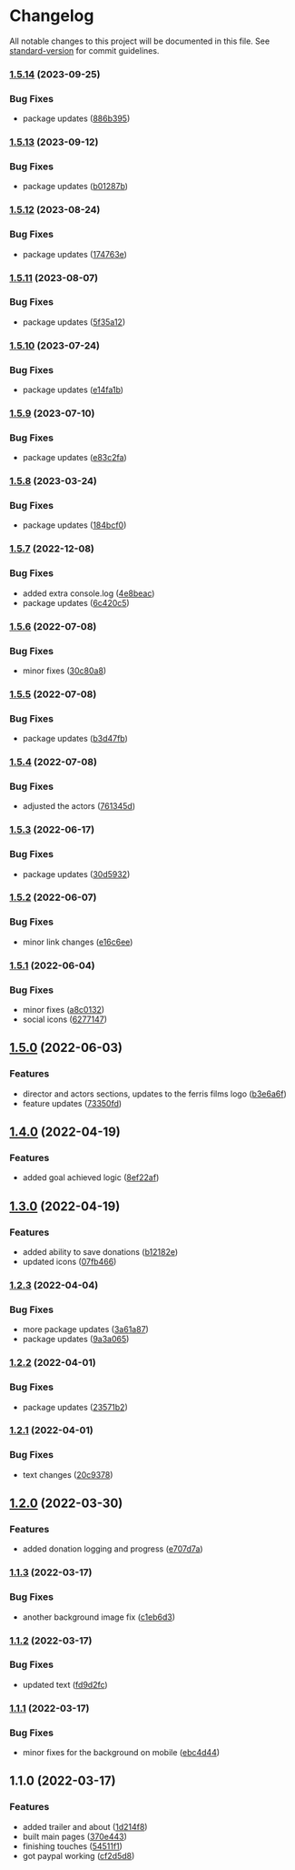 # Changelog

All notable changes to this project will be documented in this file. See [standard-version](https://github.com/conventional-changelog/standard-version) for commit guidelines.

### [1.5.14](https://github.com/CandeeGenerations/patrickfilm/compare/v1.5.13...v1.5.14) (2023-09-25)


### Bug Fixes

* package updates ([886b395](https://github.com/CandeeGenerations/patrickfilm/commit/886b395599ec392c8721bb1054055a7318a754a6))

### [1.5.13](https://github.com/CandeeGenerations/patrickfilm/compare/v1.5.12...v1.5.13) (2023-09-12)


### Bug Fixes

* package updates ([b01287b](https://github.com/CandeeGenerations/patrickfilm/commit/b01287bf92b5bf9b49fd3e70cd5c1e8bf8d1209b))

### [1.5.12](https://github.com/CandeeGenerations/patrickfilm/compare/v1.5.11...v1.5.12) (2023-08-24)


### Bug Fixes

* package updates ([174763e](https://github.com/CandeeGenerations/patrickfilm/commit/174763ed51b23b199ec905ea86db4a0dcc189272))

### [1.5.11](https://github.com/CandeeGenerations/patrickfilm/compare/v1.5.10...v1.5.11) (2023-08-07)


### Bug Fixes

* package updates ([5f35a12](https://github.com/CandeeGenerations/patrickfilm/commit/5f35a12f4134064e90162186f38f3cd122d513fa))

### [1.5.10](https://github.com/CandeeGenerations/patrickfilm/compare/v1.5.9...v1.5.10) (2023-07-24)


### Bug Fixes

* package updates ([e14fa1b](https://github.com/CandeeGenerations/patrickfilm/commit/e14fa1bf3052665f75859a742b800e15370eb429))

### [1.5.9](https://github.com/CandeeGenerations/patrickfilm/compare/v1.5.8...v1.5.9) (2023-07-10)


### Bug Fixes

* package updates ([e83c2fa](https://github.com/CandeeGenerations/patrickfilm/commit/e83c2fae1357c6760c491517a22c408c2441f686))

### [1.5.8](https://github.com/CandeeGenerations/patrickfilm/compare/v1.5.7...v1.5.8) (2023-03-24)


### Bug Fixes

* package updates ([184bcf0](https://github.com/CandeeGenerations/patrickfilm/commit/184bcf0abe8f0d8dcc30c434f3808fd5ce0eaf3b))

### [1.5.7](https://github.com/CandeeGenerations/patrickfilm/compare/v1.5.6...v1.5.7) (2022-12-08)


### Bug Fixes

* added extra console.log ([4e8beac](https://github.com/CandeeGenerations/patrickfilm/commit/4e8beac9ebebee4449b195c0ad6a656d04fbc21d))
* package updates ([6c420c5](https://github.com/CandeeGenerations/patrickfilm/commit/6c420c5242c02ffc0af8d6670196b98c5a3e3638))

### [1.5.6](https://github.com/CandeeGenerations/patrickfilm/compare/v1.5.5...v1.5.6) (2022-07-08)


### Bug Fixes

* minor fixes ([30c80a8](https://github.com/CandeeGenerations/patrickfilm/commit/30c80a8ba7daeba8039851d525a677dd13691f48))

### [1.5.5](https://github.com/CandeeGenerations/patrickfilm/compare/v1.5.4...v1.5.5) (2022-07-08)


### Bug Fixes

* package updates ([b3d47fb](https://github.com/CandeeGenerations/patrickfilm/commit/b3d47fb2562348728e839efd3b8fa5560c1ce549))

### [1.5.4](https://github.com/CandeeGenerations/patrickfilm/compare/v1.5.3...v1.5.4) (2022-07-08)


### Bug Fixes

* adjusted the actors ([761345d](https://github.com/CandeeGenerations/patrickfilm/commit/761345d30d21af12e4816cf7199d4a876f02b472))

### [1.5.3](https://github.com/CandeeGenerations/patrickfilm/compare/v1.5.2...v1.5.3) (2022-06-17)


### Bug Fixes

* package updates ([30d5932](https://github.com/CandeeGenerations/patrickfilm/commit/30d593281688ac8da4037e362598f301ed012f53))

### [1.5.2](https://github.com/CandeeGenerations/patrickfilm/compare/v1.5.1...v1.5.2) (2022-06-07)


### Bug Fixes

* minor link changes ([e16c6ee](https://github.com/CandeeGenerations/patrickfilm/commit/e16c6eee3fc8159c89926b5a6a8ce1b1834f795f))

### [1.5.1](https://github.com/CandeeGenerations/patrickfilm/compare/v1.5.0...v1.5.1) (2022-06-04)


### Bug Fixes

* minor fixes ([a8c0132](https://github.com/CandeeGenerations/patrickfilm/commit/a8c0132dd017e65c583feebdf78b2ec391152438))
* social icons ([6277147](https://github.com/CandeeGenerations/patrickfilm/commit/6277147ad074dbd6a9759b0751e85b3f4c557961))

## [1.5.0](https://github.com/CandeeGenerations/patrickfilm/compare/v1.4.0...v1.5.0) (2022-06-03)


### Features

* director and actors sections, updates to the ferris films logo ([b3e6a6f](https://github.com/CandeeGenerations/patrickfilm/commit/b3e6a6f5dceb51e049c7cc1601545f0cea69f786))
* feature updates ([73350fd](https://github.com/CandeeGenerations/patrickfilm/commit/73350fd7fd3727bc74430461401621651c7ec212))

## [1.4.0](https://github.com/CandeeGenerations/patrickfilm/compare/v1.3.0...v1.4.0) (2022-04-19)


### Features

* added goal achieved logic ([8ef22af](https://github.com/CandeeGenerations/patrickfilm/commit/8ef22afd6070f93116bc2f1fc14a918e043add3e))

## [1.3.0](https://github.com/CandeeGenerations/patrickfilm/compare/v1.2.3...v1.3.0) (2022-04-19)


### Features

* added ability to save donations ([b12182e](https://github.com/CandeeGenerations/patrickfilm/commit/b12182ee55fb47b3e422b577a5276529c2758351))
* updated icons ([07fb466](https://github.com/CandeeGenerations/patrickfilm/commit/07fb4665b2607b6c8d86d851b82027484afdb2e2))

### [1.2.3](https://github.com/CandeeGenerations/patrickfilm/compare/v1.2.2...v1.2.3) (2022-04-04)


### Bug Fixes

* more package updates ([3a61a87](https://github.com/CandeeGenerations/patrickfilm/commit/3a61a87e2d4aac97c904cd600e5e0827297f5dc7))
* package updates ([9a3a065](https://github.com/CandeeGenerations/patrickfilm/commit/9a3a065c980648c03af16c6fcd26c6993a4ae18c))

### [1.2.2](https://github.com/CandeeGenerations/patrickfilm/compare/v1.2.1...v1.2.2) (2022-04-01)


### Bug Fixes

* package updates ([23571b2](https://github.com/CandeeGenerations/patrickfilm/commit/23571b249f70ebe68e349ac3b994fa53f257041e))

### [1.2.1](https://github.com/CandeeGenerations/patrickfilm/compare/v1.2.0...v1.2.1) (2022-04-01)


### Bug Fixes

* text changes ([20c9378](https://github.com/CandeeGenerations/patrickfilm/commit/20c9378a56676a90ad8e5a35347e14bc7b56cc83))

## [1.2.0](https://github.com/CandeeGenerations/patrickfilm/compare/v1.1.3...v1.2.0) (2022-03-30)


### Features

* added donation logging and progress ([e707d7a](https://github.com/CandeeGenerations/patrickfilm/commit/e707d7a6ef010fcbd1fcf8c5d0b99494677fffc6))

### [1.1.3](https://github.com/CandeeGenerations/patrickfilm/compare/v1.1.2...v1.1.3) (2022-03-17)


### Bug Fixes

* another background image fix ([c1eb6d3](https://github.com/CandeeGenerations/patrickfilm/commit/c1eb6d3bc44e363b0c7db4a02b42a7564ac8d18a))

### [1.1.2](https://github.com/CandeeGenerations/patrickfilm/compare/v1.1.1...v1.1.2) (2022-03-17)


### Bug Fixes

* updated text ([fd9d2fc](https://github.com/CandeeGenerations/patrickfilm/commit/fd9d2fc9aec288bf117ac6fb5c6ec6e5f8e362da))

### [1.1.1](https://github.com/CandeeGenerations/patrickfilm/compare/v1.1.0...v1.1.1) (2022-03-17)


### Bug Fixes

* minor fixes for the background on mobile ([ebc4d44](https://github.com/CandeeGenerations/patrickfilm/commit/ebc4d44ca5246b6c4fa22cac01bd69bc9ebdbe64))

## 1.1.0 (2022-03-17)


### Features

* added trailer and about ([1d214f8](https://github.com/CandeeGenerations/patrickfilm/commit/1d214f89e4d2c1f26e85291d223d08dcd1b27598))
* built main pages ([370e443](https://github.com/CandeeGenerations/patrickfilm/commit/370e44344582a46247c92e5a3f1a1938e0c42336))
* finishing touches ([54511f1](https://github.com/CandeeGenerations/patrickfilm/commit/54511f11dfba415035da67b0c51ea515a1a48a3f))
* got paypal working ([cf2d5d8](https://github.com/CandeeGenerations/patrickfilm/commit/cf2d5d8d2afaba392b7053ed23c79c092e93f70d))
